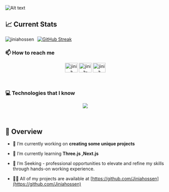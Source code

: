 

![Alt text](https://i.ibb.co/HB9LCfV/Whats-App-Image-2023-12-09-at-14-44-15.jpg)






## 📈 Current Stats
<p><img align="left" src="https://github-readme-stats.vercel.app/api/top-langs?username=jiniahossen&show_icons=true&locale=en&layout=compact" alt="jiniahossen" /></p>

<!-- <p>&nbsp;<img align="center" src="https://github-readme-stats.vercel.app/api?username=jiniahossen&show_icons=true&locale=en" alt="jiniahossen" /></p> -->

<p>&nbsp;
<a href="https://git.io/streak-stats"><img src="https://github-readme-streak-stats.herokuapp.com?user=Jiniahossen&theme=catppuccin-mocha" alt="GitHub Streak" /></a></p>




### 📫 How to reach me
<p align="center">
<a href="https://twitter.com/jinia" target="blank"><img align="center" src="https://raw.githubusercontent.com/rahuldkjain/github-profile-readme-generator/master/src/images/icons/Social/twitter.svg" alt="jinia" height="30" width="40" /></a>
<a href="https://linkedin.com/in/jinia-akter-a41951267" target="blank"><img align="center" src="https://raw.githubusercontent.com/rahuldkjain/github-profile-readme-generator/master/src/images/icons/Social/linked-in-alt.svg" alt="jinia-akter-a41951267" height="30" width="40" /></a>
<a href="https://instagram.com/jinia" target="blank"><img align="center" src="https://raw.githubusercontent.com/rahuldkjain/github-profile-readme-generator/master/src/images/icons/Social/instagram.svg" alt="jinia" height="30" width="40" /></a>

</p>

&nbsp;

<h3 align="left">💻 Technologies that I know</h3>

<p align="center">
  <a href="https://skillicons.dev">
    <img src="https://skillicons.dev/icons?i=github,html,css,js,react,tailwind,bootstrap,materialui,firebase,nodejs,express,mongodb&perline=6" />
  </a>
</p>
&nbsp;



## 👋 Overview 

- 🔭 I’m currently working on **creating some unique projects**

- 🌱 I’m currently learning **Three.js ,Next.js**

- 🤔 I’m Seeking -  professional opportunities to elevate and refine my skills through hands-on working experience.

- 👨‍💻 All of my projects are available at [https://github.com/Jiniahossen](https://github.com/Jiniahossen)





